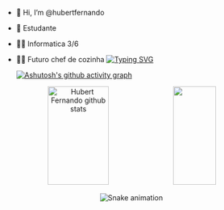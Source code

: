 - 👋 Hi, I’m @hubertfernando
- 👀 Estudante 
-  👨‍💻 Informatica 3/6
-  👨‍🍳 Futuro chef de cozinha
  [![Typing SVG](https://readme-typing-svg.herokuapp.com/?color=054f77size=35&center=true&vCenter=true&width=1000&lines=HELLO,+My+name+is+Hubert+Fernando;I'm+17+years+old;I'm+from+Brazil;I+am+a+student+at+if;Be+Welcome!+:%29)](https://git.io/typing-svg)
   
   
   [![Ashutosh's github activity graph](https://github-readme-activity-graph.vercel.app/graph?username=hubertfernando&bg_color=213a73&color=b3b8ff&line=72dac5&point=0b0f22&area=true&hide_border=true)](https://github.com/ashutosh00710/github-readme-activity-graph)


<div align="center">  
<img width="49%" height="195px" src="https://github-readme-stats.vercel.app/api?username=hubertfernando&show_icons=true&count_private=true&hide_border=true&title_color=4682B4&icon_color=4682B4&text_color=c9d1d9&bg_color=0d1117" alt="Hubert Fernando github stats" /> 
<img width="41%" height="195px" src="https://github-readme-stats.vercel.app/api/top-langs/?username=hubertfernando&layout=compact&hide_border=true&title_color=4682B44&text_color=c9d1d9&bg_color=0d1117" />
</div>
  
  <div align="center"> 

  ![Snake animation](https://github.com/LuigiGF/LuigiGF/blob/output/github-contribution-grid-snake.svg)

</div>
  
